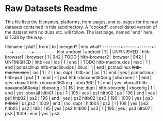 # Raw Datasets Readme

This file lists the filenames, platforms, from-pages, and to-pages
for the raw datasets contained in this subdirectory. A "cooked",
consolidated version of the dataset with no dups etc. will follow.
The last page, named "end" here, is 1538 by the way.

filename | platf | from | to | merged? | into what?
---------+-------+------+----+---------+-----------
hlbt-android | android | 1  | | UNFINISHED |
hltb-browser1 | browser | 1 | 942 | TODO |
hltb-browser2 | browser | 942 | | UNFINISHED |
hltb-ios | ios | 1 | end | | TODO
hltb-maclinuxios | mac | 1  | end | pcmaclinux
hltb-maclinuxios | linux | 1 | end | pcmaclinux
~~hltb-maclinuxios~~ | ios  | 1  | 7 | (no, dup) |
hltb-pc  | pc    | 1    | end | yes | pcmaclinux
hltb-ps4 | ps4   | 1    | end | - | ps4
hltb-xboxone360orig | xboxone | 1 | end | yes: xboxall
hltb-xboxone360orig | xbox360 | 1 | end | yes: xboxall
~~hltb-xboxone360orig~~ | xboxorig | 1 | 16 | (no: dup) |
hltb-xboxorig | xboxorig | 1 | end | yes: xboxall
hltb01   | ps    | 1    | 195  | yes | ps1
hltb02   | ps    | 196  | end  | yes | ps1
hltb02   | ps2   | 196  | end  | yes | ps2
hltb02   | ps3   | 196  | 1009 | yes | ps3
~~hltb03~~ | ps,ps2 | 1009 | end | (no, dup) |
hltb04   | ps2   | 1    | 168 | yes | ps2
hltb05   | ps2   | 168  | 195 | yes | ps2
hltb06   | ps3   | 1    | 195 | yes | ps3
hltb07   | ps3   | 1009 | end | yes | ps3
